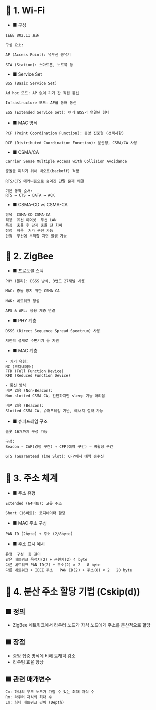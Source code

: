 # 🔶 1. Wi-Fi
- ■ 구성
```
IEEE 802.11 표준

구성 요소:

AP (Access Point): 유무선 공유기

STA (Station): 스마트폰, 노트북 등
```

- ■ Service Set
```
BSS (Basic Service Set)

Ad hoc 모드: AP 없이 기기 간 직접 통신

Infrastructure 모드: AP를 통해 통신

ESS (Extended Service Set): 여러 BSS가 연결된 형태
```

- ■ MAC 방식
```
PCF (Point Coordination Function): 중앙 집중형 (선택사항)

DCF (Distributed Coordination Function): 분산형, CSMA/CA 사용
```

- ■ CSMA/CA
```
Carrier Sense Multiple Access with Collision Avoidance

충돌을 피하기 위해 백오프(backoff) 적용

RTS/CTS 메커니즘으로 숨겨진 단말 문제 해결

기본 동작 순서:
RTS → CTS → DATA → ACK
```

- ■ CSMA-CD vs CSMA-CA
```
항목	CSMA-CD	CSMA-CA
적용	유선 이더넷	무선 LAN
특징	충돌 후 감지	충돌 전 회피
장점	빠름	저가 구현 가능
단점	무선에 부적합	지연 발생 가능
```

# 🔶 2. ZigBee
- ■ 프로토콜 스택
```
PHY (물리): DSSS 방식, 3밴드 27채널 사용

MAC: 충돌 방지 위한 CSMA-CA

NWK: 네트워크 형성

APS & APL: 응용 계층 연결
```

- ■ PHY 계층
```
DSSS (Direct Sequence Spread Spectrum) 사용

저전력 설계로 수면기기 등 지원
```

- ■ MAC 계층
```
- 기기 유형:
NC (코디네이터)
FFD (Full Function Device)
RFD (Reduced Function Device)

- 통신 방식
비콘 없음 (Non-Beacon):
Non-slotted CSMA-CA, 간단하지만 sleep 기능 어려움

비콘 있음 (Beacon):
Slotted CSMA-CA, 슈퍼프레임 기반, 에너지 절약 가능
```

- ■ 슈퍼프레임 구조
```
슬롯 16개까지 구성 가능

구성:
Beacon → CAP(경쟁 구간) → CFP(예약 구간) → 비활성 구간

GTS (Guaranteed Time Slot): CFP에서 예약 송수신
```

# 🔶 3. 주소 체계
- ■ 주소 유형
```
Extended (64비트): 고유 주소

Short (16비트): 코디네이터 할당
```

- ■ MAC 주소 구성
```
PAN ID (2byte) + 주소 (2/8byte)
```

- ■ 주소 표시 예시
```
유형	구성	총 길이
같은 네트워크	목적지(2) + 근원지(2)	4 byte
다른 네트워크	PAN ID(2) + 주소(2) × 2	8 byte
다른 네트워크 + IEEE 주소	PAN ID(2) + 주소(8) × 2	20 byte
```

# 🔶 4. 분산 주소 할당 기법 (Cskip(d))
## ■ 정의
- ZigBee 네트워크에서 라우터 노드가 자식 노드에게 주소를 분산적으로 할당

## ■ 장점
- 중앙 집중 방식에 비해 트래픽 감소
- 라우팅 효율 향상

## ■ 관련 매개변수
```
Cm: 하나의 부모 노드가 가질 수 있는 최대 자식 수
Rm: 라우터 자식의 최대 수
Lm: 최대 네트워크 깊이 (Depth)
```